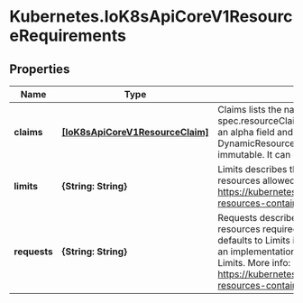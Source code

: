 # Kubernetes.IoK8sApiCoreV1ResourceRequirements

## Properties

Name | Type | Description | Notes
------------ | ------------- | ------------- | -------------
**claims** | [**[IoK8sApiCoreV1ResourceClaim]**](IoK8sApiCoreV1ResourceClaim.md) | Claims lists the names of resources, defined in spec.resourceClaims, that are used by this container.  This is an alpha field and requires enabling the DynamicResourceAllocation feature gate.  This field is immutable. It can only be set for containers. | [optional] 
**limits** | **{String: String}** | Limits describes the maximum amount of compute resources allowed. More info: https://kubernetes.io/docs/concepts/configuration/manage-resources-containers/ | [optional] 
**requests** | **{String: String}** | Requests describes the minimum amount of compute resources required. If Requests is omitted for a container, it defaults to Limits if that is explicitly specified, otherwise to an implementation-defined value. Requests cannot exceed Limits. More info: https://kubernetes.io/docs/concepts/configuration/manage-resources-containers/ | [optional] 


